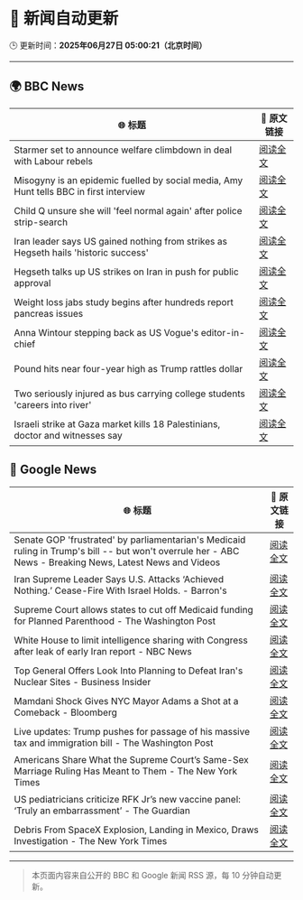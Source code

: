 # 🧠 新闻自动更新

🕒 更新时间：**2025年06月27日 05:00:21（北京时间）**

---

## 🌍 BBC News

| 🌐 标题 | 🔗 原文链接 |
|--------|-------------|
| Starmer set to announce welfare climbdown in deal with Labour rebels | [阅读全文](https://www.bbc.com/news/articles/cq6my6v81z4o) |
| Misogyny is an epidemic fuelled by social media, Amy Hunt tells BBC in first interview | [阅读全文](https://www.bbc.com/news/articles/c8d64z4rl5ro) |
| Child Q unsure she will 'feel normal again' after police strip-search | [阅读全文](https://www.bbc.com/news/articles/ce8zyjdj067o) |
| Iran leader says US gained nothing from strikes as Hegseth hails 'historic success' | [阅读全文](https://www.bbc.com/news/articles/cdjxy039ln8o) |
| Hegseth talks up US strikes on Iran in push for public approval | [阅读全文](https://www.bbc.com/news/articles/c20rd30l7l3o) |
| Weight loss jabs study begins after hundreds report pancreas issues | [阅读全文](https://www.bbc.com/news/articles/c4ged0r1n3wo) |
| Anna Wintour stepping back as US Vogue's editor-in-chief | [阅读全文](https://www.bbc.com/news/articles/cx2nerz0nn9o) |
| Pound hits near four-year high as Trump rattles dollar | [阅读全文](https://www.bbc.com/news/articles/cjrlyve8dq8o) |
| Two seriously injured as bus carrying college students 'careers into river' | [阅读全文](https://www.bbc.com/news/articles/cedgl45wqy4o) |
| Israeli strike at Gaza market kills 18 Palestinians, doctor and witnesses say | [阅读全文](https://www.bbc.com/news/articles/cly8dlzx918o) |

## 📰 Google News

| 🌐 标题 | 🔗 原文链接 |
|--------|-------------|
| Senate GOP 'frustrated' by parliamentarian's Medicaid ruling in Trump's bill -- but won't overrule her - ABC News - Breaking News, Latest News and Videos | [阅读全文](https://news.google.com/rss/articles/CBMiwAFBVV95cUxNcUJWcl9UMHY2cklrRllmdlhYRXNJVjJZRmNVbUo0ZkloVVNhb3FhXzNJaUlMVzZsS2xIdVhqNEJzTjI4ck9QSGE3N1BITy1QRGdkaTk2TXgyREprcENSaE9Bai0xbFRvUDZuVDhlZklYSHFtWEdoT1duUmU4bFdWUjhyNDJEY2FiSDBTZFltZmVyZkZVaEtSRlBOeFJySS1nbFZhdmYtZE9Fc185SjB1WDgtLWp5NXo4ZjdjSnhnTE_SAcYBQVVfeXFMT2xTMW5tUWdJX0trd0k4WEZmdUptQktNdHNfVzNySThGbnFTakx0NWJiM0lldHRBX2w2RGNwcEZ1MURIcGs1aks4dzBCYTYxRkFXTkRDOVdCNmJTYjVfR0JVTTgyZGF1bk01OVc3bnU3cW1tWlBHeVBVNlFNa0lpNUdxTk56M3A4ZldjdWgxeEZRRVdLdUJrUjhldkF2TU1tblpvZkRzcW5oNTJ4T3VidTBVUktMZnc2TlVOSmdiUERnbjcyaVJ3?oc=5) |
| Iran Supreme Leader Says U.S. Attacks ‘Achieved Nothing.’ Cease-Fire With Israel Holds. - Barron's | [阅读全文](https://news.google.com/rss/articles/CBMiigFBVV95cUxOcmUwbUloSm9DdV9vSHlzcXBDdWRGYlZmZTdNUnQzbkx6V2Z6bk53SF9LT0o3V3lUTWQ4VkNsdmZuVjB0WDJrNndJS3V2MXFnbmZjQVFBQXZ2emVnZHBlVGZIT1h2VnhEY3h1ajlTbUFCeXdRSm5oYUVZWmZxSzlZYnF0aDN5RGZfM1E?oc=5) |
| Supreme Court allows states to cut off Medicaid funding for Planned Parenthood - The Washington Post | [阅读全文](https://news.google.com/rss/articles/CBMirAFBVV95cUxNaTVkM1JjaVhXWmlybmFtX3hnSS1BNEwtVnlpQ3ZsVzBZNU5IYmhGbnRrSUgyaTZQeElCZTJET2pRa1ZhSnRyVUo0RWxDYlJmdFg1ODRXWEE1VjFCblozWTg0clpHS3hXamdKVkstUkZLNUJHZUh4RG9CUXpPU0hwbXNaSzdKeENBZXljVVlQMmFiSnZsOGQyQVc4MG9SOHlURkpUZEdveXB6M1F5?oc=5) |
| White House to limit intelligence sharing with Congress after leak of early Iran report - NBC News | [阅读全文](https://news.google.com/rss/articles/CBMitwFBVV95cUxNZUl1OThLSGxSWFBtWjlKeDN6eTJTZDR3elczUmVTc1ZTUUJUWXZSaWMzRmM0c0dJbmxmX3hEcjFMNF9Zb3A5bWJBM2Jrc0FaR0tvLXRVZFdObm5lb3FDb2VBOHRONmdXQ2llS25jZGdNN0FXRmtzQ0JLRGJtNjRVdXFKa3BrRnBQS2JXSEo2b0k2aUpqX0FaOUc5ZE5wQXlrTGhCN3B5OUJaRHhFcExHMVRqYS1IQk0?oc=5) |
| Top General Offers Look Into Planning to Defeat Iran's Nuclear Sites - Business Insider | [阅读全文](https://news.google.com/rss/articles/CBMingFBVV95cUxNbnVRNmNlZmNCYjJsdWZnX2lBNjNjV1M5eVJ0Um13STQ4dHNNb0JQQ2ltMnFQZklMRXpFb0Z4NXhIMXJoa2QxVmZRS19GNTd3cmpqZUtteEZVVVZISjBOTXFuTWFFZWlFT19sZjl0YWdzRHkzbHZIaExGN2RvTS1YVk52SXRYWW9qcEZuSGhlTjFGMHhIUHJGekVCcDNxdw?oc=5) |
| Mamdani Shock Gives NYC Mayor Adams a Shot at a Comeback - Bloomberg | [阅读全文](https://news.google.com/rss/articles/CBMitwFBVV95cUxOQ2ZxNWJfSzc3OUllMzl5emhPcWk3NGtXQUlWQ1BRUHUwZF9KWWx0MGw2YUNPS2R1WWRZcXhUMU1fZTJiZXJkVWxrSndhb054Z18tUS0tSnRSQWtsNzRoNFd6bDZmWXhhVDJBOFd6S1U2cWZaMVdralZPTXRoUUlJclNxR2RtRjR5b1NrVEF3UjJ0aW9MeGlrZlJpUFVyam9qSmxPQVdLaDlHTFo0QUJxZW5mWk80UHM?oc=5) |
| Live updates: Trump pushes for passage of his massive tax and immigration bill - The Washington Post | [阅读全文](https://news.google.com/rss/articles/CBMifkFVX3lxTE9KaGZwQy1CYWg3aGhXdEthWVBiQlo3b2oxYmtRMER1WHlBQXRqQWtfaGpERHhVUVdEQi1qeUY5MWVSZElkalBMeVVFQVNyZnJMemRKUUtuSWwwZWMzUERqYXVSM3l2eUlLWWhQbEVDY2hNSVE3Vy1iSXNpNGRMdw?oc=5) |
| Americans Share What the Supreme Court’s Same-Sex Marriage Ruling Has Meant to Them - The New York Times | [阅读全文](https://news.google.com/rss/articles/CBMigwFBVV95cUxPVlBvUXBrWTg0U0xKUENMS2lRS2NPMFJFVHpOTl84OVRLQXN3YW5tUVZsTExnRDd0SGI1dnQ5YjJLZnVkLXhDejZicDVITTRZbzFEUlgydXFDdEFOdTRSdDFsZlU0M1JJa21iTVNrMndPUTgxQXNsZVNoX2l0X2lWWHhnWQ?oc=5) |
| US pediatricians criticize RFK Jr’s new vaccine panel: ‘Truly an embarrassment’ - The Guardian | [阅读全文](https://news.google.com/rss/articles/CBMihgFBVV95cUxONTk4cEtVU3V4Y1J2UkNVWUFvY3JrenhDNDNib0U5MnhSZHZCUkhqQXdhZkFfbFpGdVIwS1pvWndYenQxWERXd0plV1AyTGpNZ3lIVm92a1JydDdmbmNPcDhZc1RaZm44Q3kzNDRuNDhYQzY4d2VRQVV2dkhhQmNzYTRLbGJfZw?oc=5) |
| Debris From SpaceX Explosion, Landing in Mexico, Draws Investigation - The New York Times | [阅读全文](https://news.google.com/rss/articles/CBMikAFBVV95cUxPM20wQnVrNWdxWVpuYU12eTZtbjZycTltLWd6Zm42M2FMRzdManRtVHZqZnpVQ3lMUWhnNTVKRThrSllIOWJQYUhrcGk0ZGNLWmJKd3FIaV9LT2gyM0Y1TTdFMVF6QlVFVWg0Wk95TTJPYU1FQ0l3cVVDYU5LQWJWNGVRc0JNMmlaS1pRRmFJSTc?oc=5) |

---
> 本页面内容来自公开的 BBC 和 Google 新闻 RSS 源，每 10 分钟自动更新。